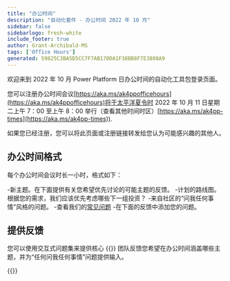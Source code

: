 ```yaml
---
title: "办公时间"
description: "自动化套件 - 办公时间 2022 年 10 月"
sidebar: false
sidebarlogo: fresh-white
include_footer: true
author: Grant-Archibald-MS
tags: ['Office Hours']
generated: 59825C3BA5D5CC7F7AB170DA1F38BB8F7E3808A9
---
```


欢迎来到 2022 年 10 月 Power Platform 日办公时间的自动化工具包登录页面。

您可以注册办公时间会议[https://aka.ms/ak4ppofficehours](https://aka.ms/ak4ppofficehours)将于太平洋夏令时 2022 年 10 月 11 日星期二上午 7：00 至上午 8：00 举行（查看其他时间时区）[https://aka.ms/ak4pp-times](https://aka.ms/ak4pp-times)).

如果您已经注册，您可以将此页面或注册链接转发给您认为可能感兴趣的其他人。

## 办公时间格式

每个办公时间会议时长一小时，格式如下：

-新主题。在下面提供有关您希望优先讨论的可能主题的反馈。
-计划的路线图。根据您的需求，我们应该优先考虑哪些下一组投资？
-来自社区的“问我任何事情”风格的问题。
    -查看我们的[常见问题](/zh-hans/frequently-asked-questions)
    -在下面的反馈中添加您的问题。

## 提供反馈

您可以使用交互式问题集来提供核心 {{<product-name>}} 团队反馈您希望在办公时间涵盖哪些主题，并为“任何问我任何事情”问题提供输入。

{{<questions name="/content/zh-hans/office-hours/october-2022.json" completed="感谢您完成反馈" showNavigationButtons="false" locale="zh-hans">}}
